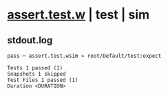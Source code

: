 # [assert.test.w](../../../../../../tests/sdk_tests/expect/assert.test.w) | test | sim

## stdout.log
```log
pass ─ assert.test.wsim » root/Default/test:expect

Tests 1 passed (1)
Snapshots 1 skipped
Test Files 1 passed (1)
Duration <DURATION>
```

